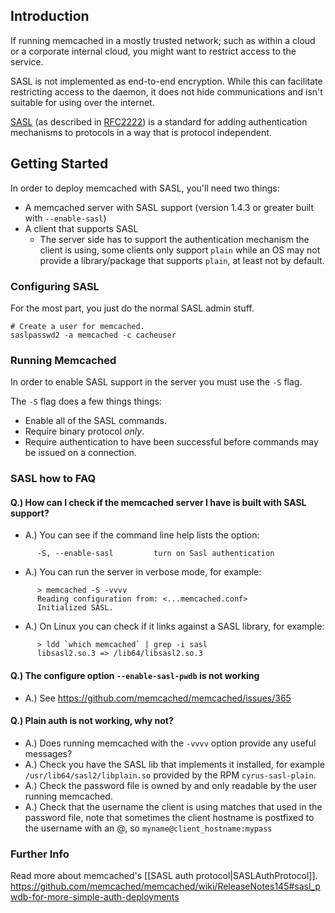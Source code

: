 ## Introduction

If running memcached in a mostly trusted network; such as within a cloud or a
corporate internal cloud, you might want to restrict access to the service.

SASL is not implemented as end-to-end encryption. While this can facilitate
restricting access to the daemon, it does not hide communications and isn't
suitable for using over the internet.

[SASL](http://en.wikipedia.org/wiki/Simple_Authentication_and_Security_Layer) (as described in [RFC2222](http://tools.ietf.org/html/rfc2222)) is a standard for adding authentication mechanisms to protocols in a way that is protocol independent.

## Getting Started

In order to deploy memcached with SASL, you'll need two things:

* A memcached server with SASL support (version 1.4.3 or greater built with `--enable-sasl`)
* A client that supports SASL
  * The server side has to support the authentication mechanism the client is using, 
    some clients only support `plain` while an OS may not provide a library/package that
    supports `plain`, at least not by default.

### Configuring SASL

For the most part, you just do the normal SASL admin stuff.

```
# Create a user for memcached.
saslpasswd2 -a memcached -c cacheuser
```

### Running Memcached

In order to enable SASL support in the server you must use the `-S` flag.

The `-S` flag does a few things things:

* Enable all of the SASL commands.
* Require binary protocol _only_.
* Require authentication to have been successful before commands may be issued on a connection.

### SASL how to FAQ

#### Q.) How can I check if the memcached server I have is built with SASL support?
  * A.) You can see if the command line help lists the option:
  
  ```
        -S, --enable-sasl         turn on Sasl authentication
  ```
    
  * A.) You can run the server in verbose mode, for example:
  
  ```
        > memcached -S -vvvv 
        Reading configuration from: <...memcached.conf>
        Initialized SASL.
  ```
  
  * A.) On Linux you can check if it links against a SASL library, for example:
  
  ```
        > ldd `which memcached` | grep -i sasl
        libsasl2.so.3 => /lib64/libsasl2.so.3 
  ```
  
#### Q.) The configure option `--enable-sasl-pwdb` is not working
  * A.) See https://github.com/memcached/memcached/issues/365

#### Q.) Plain auth is not working, why not?
  * A.) Does running  memcached with the `-vvvv` option provide any useful messages?
  * A.) Check you have the SASL lib that implements it installed, for example `/usr/lib64/sasl2/libplain.so`
        provided by the RPM `cyrus-sasl-plain`. 
  * A.) Check the password file is owned by and only readable by the user running memcached.
  * A.) Check that the username the client is using matches that used in the password file,
        note that sometimes the client hostname is postfixed to the username with an @, so
        `myname@client_hostname:mypass`

### Further Info

Read more about memcached's [[SASL auth protocol|SASLAuthProtocol]].
https://github.com/memcached/memcached/wiki/ReleaseNotes145#sasl_pwdb-for-more-simple-auth-deployments
